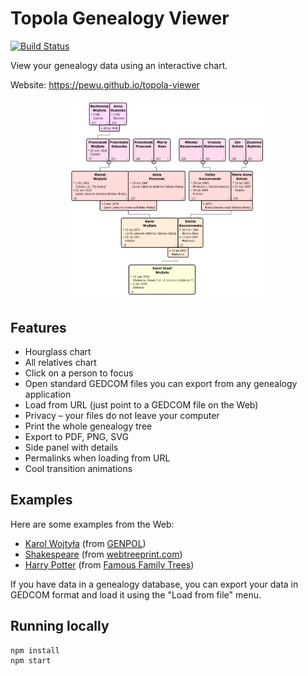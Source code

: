 # Topola Genealogy Viewer

[![Build Status](https://travis-ci.com/PeWu/topola-viewer.svg?branch=master)](https://travis-ci.com/PeWu/topola-viewer)

View your genealogy data using an interactive chart.

Website: https://pewu.github.io/topola-viewer

<p align="center">
  <a href="https://pewu.github.io/topola-viewer/#/view?url=http%3A%2F%2Fgenpol.com%2Fmodule-Downloads-prep_hand_out-lid-32.html">
    <img src="screenshot.png" width="320" alt="screenshot">
  </a>
</p>

## Features
* Hourglass chart
* All relatives chart
* Click on a person to focus
* Open standard GEDCOM files you can export from any genealogy application
* Load from URL (just point to a GEDCOM file on the Web)
* Privacy – your files do not leave your computer
* Print the whole genealogy tree
* Export to PDF, PNG, SVG
* Side panel with details
* Permalinks when loading from URL
* Cool transition animations

## Examples

Here are some examples from the Web:

* [Karol Wojtyła](https://pewu.github.io/topola-viewer/#/view?url=http%3A%2F%2Fgenpol.com%2Fmodule-Downloads-prep_hand_out-lid-32.html) (from [GENPOL](http://genpol.com/module-Downloads-display-lid-32.html))
* [Shakespeare](https://pewu.github.io/topola-viewer/#/view?url=https%3A%2F%2Fwebtreeprint.com%2Ftp_downloader.php%3Fpath%3Dfamous_gedcoms%2Fshakespeare.ged) (from [webtreeprint.com](https://webtreeprint.com/tp_famous_gedcoms.php))
* [Harry Potter](https://pewu.github.io/topola-viewer/#/view?url=http%3A%2F%2Fgenealogyoflife.com%2Ftng%2Fgedcom%2FHarryPotter.ged) (from [Famous Family Trees](http://famousfamilytrees.blogspot.com/))

If you have data in a genealogy database, you can export your data in GEDCOM format and load it using the "Load from file" menu.

## Running locally

```
npm install
npm start
```

